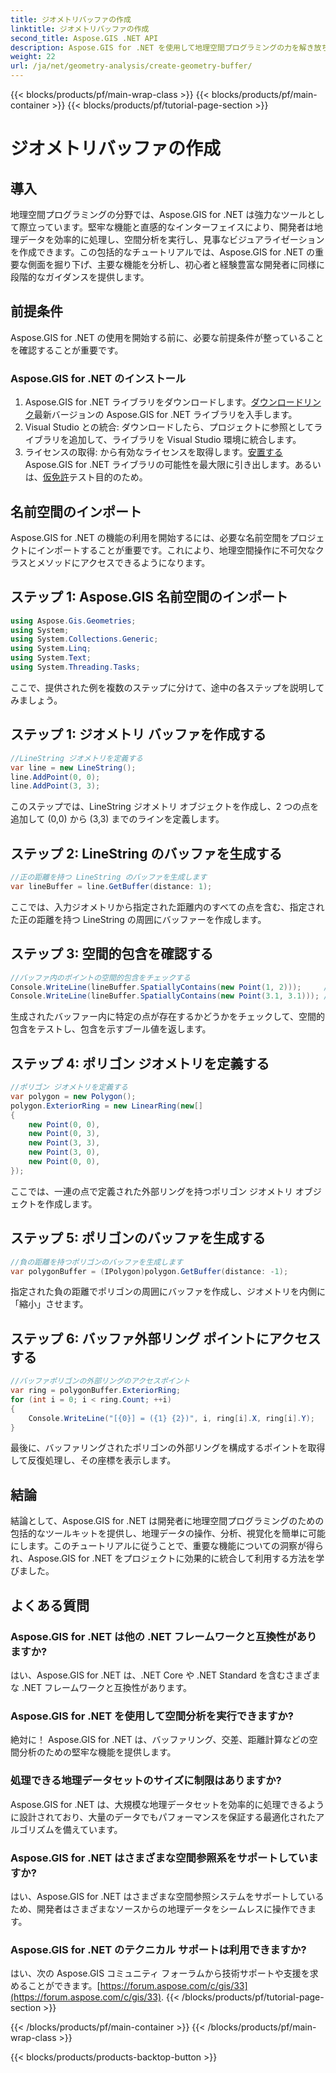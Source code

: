 ```yaml
---
title: ジオメトリバッファの作成
linktitle: ジオメトリバッファの作成
second_title: Aspose.GIS .NET API
description: Aspose.GIS for .NET を使用して地理空間プログラミングの力を解き放ちます。空間分析、データの視覚化などを簡単に実行します。
weight: 22
url: /ja/net/geometry-analysis/create-geometry-buffer/
---
```


{{< blocks/products/pf/main-wrap-class >}}
{{< blocks/products/pf/main-container >}}
{{< blocks/products/pf/tutorial-page-section >}}

# ジオメトリバッファの作成

## 導入
地理空間プログラミングの分野では、Aspose.GIS for .NET は強力なツールとして際立っています。堅牢な機能と直感的なインターフェイスにより、開発者は地理データを効率的に処理し、空間分析を実行し、見事なビジュアライゼーションを作成できます。この包括的なチュートリアルでは、Aspose.GIS for .NET の重要な側面を掘り下げ、主要な機能を分析し、初心者と経験豊富な開発者に同様に段階的なガイダンスを提供します。
## 前提条件
Aspose.GIS for .NET の使用を開始する前に、必要な前提条件が整っていることを確認することが重要です。
### Aspose.GIS for .NET のインストール
1.  Aspose.GIS for .NET ライブラリをダウンロードします。[ダウンロードリンク](https://releases.aspose.com/gis/net/)最新バージョンの Aspose.GIS for .NET ライブラリを入手します。
2. Visual Studio との統合: ダウンロードしたら、プロジェクトに参照としてライブラリを追加して、ライブラリを Visual Studio 環境に統合します。
3. ライセンスの取得: から有効なライセンスを取得します。[安置する](https://purchase.aspose.com/buy)Aspose.GIS for .NET ライブラリの可能性を最大限に引き出します。あるいは、[仮免許](https://purchase.aspose.com/temporary-license/)テスト目的のため。

## 名前空間のインポート
Aspose.GIS for .NET の機能の利用を開始するには、必要な名前空間をプロジェクトにインポートすることが重要です。これにより、地理空間操作に不可欠なクラスとメソッドにアクセスできるようになります。
## ステップ 1: Aspose.GIS 名前空間のインポート
```csharp
using Aspose.Gis.Geometries;
using System;
using System.Collections.Generic;
using System.Linq;
using System.Text;
using System.Threading.Tasks;
```

ここで、提供された例を複数のステップに分けて、途中の各ステップを説明してみましょう。
## ステップ 1: ジオメトリ バッファを作成する
```csharp
//LineString ジオメトリを定義する
var line = new LineString();
line.AddPoint(0, 0);
line.AddPoint(3, 3);
```
このステップでは、LineString ジオメトリ オブジェクトを作成し、2 つの点を追加して (0,0) から (3,3) までのラインを定義します。
## ステップ 2: LineString のバッファを生成する
```csharp
//正の距離を持つ LineString のバッファを生成します
var lineBuffer = line.GetBuffer(distance: 1);
```
ここでは、入力ジオメトリから指定された距離内のすべての点を含む、指定された正の距離を持つ LineString の周囲にバッファーを作成します。
## ステップ 3: 空間的包含を確認する
```csharp
//バッファ内のポイントの空間的包含をチェックする
Console.WriteLine(lineBuffer.SpatiallyContains(new Point(1, 2)));     //真実
Console.WriteLine(lineBuffer.SpatiallyContains(new Point(3.1, 3.1))); //真実
```
生成されたバッファー内に特定の点が存在するかどうかをチェックして、空間的包含をテストし、包含を示すブール値を返します。
## ステップ 4: ポリゴン ジオメトリを定義する
```csharp
//ポリゴン ジオメトリを定義する
var polygon = new Polygon();
polygon.ExteriorRing = new LinearRing(new[]
{
    new Point(0, 0),
    new Point(0, 3),
    new Point(3, 3),
    new Point(3, 0),
    new Point(0, 0),
});
```
ここでは、一連の点で定義された外部リングを持つポリゴン ジオメトリ オブジェクトを作成します。
## ステップ 5: ポリゴンのバッファを生成する
```csharp
//負の距離を持つポリゴンのバッファを生成します
var polygonBuffer = (IPolygon)polygon.GetBuffer(distance: -1);
```
指定された負の距離でポリゴンの周囲にバッファを作成し、ジオメトリを内側に「縮小」させます。
## ステップ 6: バッファ外部リング ポイントにアクセスする
```csharp
//バッファポリゴンの外部リングのアクセスポイント
var ring = polygonBuffer.ExteriorRing;
for (int i = 0; i < ring.Count; ++i)
{
    Console.WriteLine("[{0}] = ({1} {2})", i, ring[i].X, ring[i].Y);
}
```
最後に、バッファリングされたポリゴンの外部リングを構成するポイントを取得して反復処理し、その座標を表示します。

## 結論
結論として、Aspose.GIS for .NET は開発者に地理空間プログラミングのための包括的なツールキットを提供し、地理データの操作、分析、視覚化を簡単に可能にします。このチュートリアルに従うことで、重要な機能についての洞察が得られ、Aspose.GIS for .NET をプロジェクトに効果的に統合して利用する方法を学びました。
## よくある質問
### Aspose.GIS for .NET は他の .NET フレームワークと互換性がありますか?
はい、Aspose.GIS for .NET は、.NET Core や .NET Standard を含むさまざまな .NET フレームワークと互換性があります。
### Aspose.GIS for .NET を使用して空間分析を実行できますか?
絶対に！ Aspose.GIS for .NET は、バッファリング、交差、距離計算などの空間分析のための堅牢な機能を提供します。
### 処理できる地理データセットのサイズに制限はありますか?
Aspose.GIS for .NET は、大規模な地理データセットを効率的に処理できるように設計されており、大量のデータでもパフォーマンスを保証する最適化されたアルゴリズムを備えています。
### Aspose.GIS for .NET はさまざまな空間参照系をサポートしていますか?
はい、Aspose.GIS for .NET はさまざまな空間参照システムをサポートしているため、開発者はさまざまなソースからの地理データをシームレスに操作できます。
### Aspose.GIS for .NET のテクニカル サポートは利用できますか?
はい、次の Aspose.GIS コミュニティ フォーラムから技術サポートや支援を求めることができます。[https://forum.aspose.com/c/gis/33](https://forum.aspose.com/c/gis/33).
{{< /blocks/products/pf/tutorial-page-section >}}

{{< /blocks/products/pf/main-container >}}
{{< /blocks/products/pf/main-wrap-class >}}

{{< blocks/products/products-backtop-button >}}
